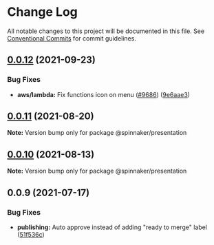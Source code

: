 # Change Log

All notable changes to this project will be documented in this file.
See [Conventional Commits](https://conventionalcommits.org) for commit guidelines.

## [0.0.12](https://github.com/spinnaker/deck/compare/@spinnaker/presentation@0.0.11...@spinnaker/presentation@0.0.12) (2021-09-23)


### Bug Fixes

* **aws/lambda:** Fix functions icon on menu ([#9686](https://github.com/spinnaker/deck/issues/9686)) ([9e6aae3](https://github.com/spinnaker/deck/commit/9e6aae34af206ea6d280fac1b892d7aba7f38abc))





## [0.0.11](https://github.com/spinnaker/deck/compare/@spinnaker/presentation@0.0.10...@spinnaker/presentation@0.0.11) (2021-08-20)

**Note:** Version bump only for package @spinnaker/presentation





## [0.0.10](https://github.com/spinnaker/deck/compare/@spinnaker/presentation@0.0.9...@spinnaker/presentation@0.0.10) (2021-08-13)

**Note:** Version bump only for package @spinnaker/presentation





## 0.0.9 (2021-07-17)


### Bug Fixes

* **publishing:** Auto approve instead of adding "ready to merge" label ([51f536c](https://github.com/spinnaker/deck/commit/51f536c275e77854d8f173aeec86412ffbd66b6d))
